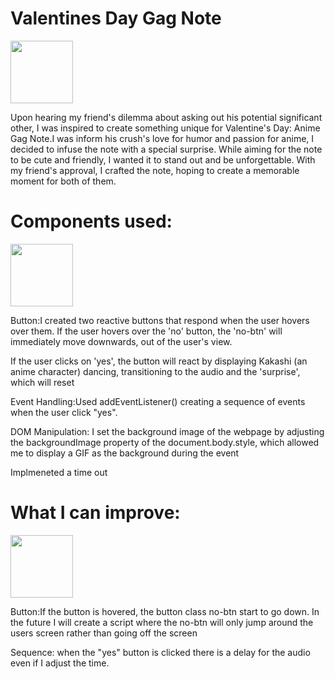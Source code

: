 <h1>Valentines Day Gag Note </h1>
<img src="https://github.com/2bumb/valentines-day/assets/133481864/562b6d2f-1bd0-4d79-82b6-153707c62501" width="100">
            
<br/>
<p>Upon hearing my friend's dilemma about asking out his potential significant other, I was inspired to create something unique for Valentine's Day: Anime Gag Note.I was inform his crush's love for humor and passion for anime, I decided to infuse the note with a special surprise. While aiming for the note to be cute and friendly, I wanted it to stand out and be unforgettable. With my friend's approval, I crafted the note, hoping to create a memorable moment for both of them. 
</p>

<h1>Components used:</h1>

<img src="https://github.com/2bumb/valentines-day/assets/133481864/576b418a-fcef-4a07-aa21-f0de98df823a" width="100">


            
<br/>
<p>Button:I created two reactive buttons that respond when the user hovers over them. If the user hovers over the 'no' button, the 'no-btn' will immediately move downwards, out of the user's view.

If the user clicks on 'yes', the button will react by displaying Kakashi (an anime character) dancing, transitioning to the audio and the 'surprise', which will reset 

Event Handling:Used addEventListener() creating a sequence of events when the user click "yes".

DOM Manipulation: I set the background image of the webpage by adjusting the backgroundImage property of the document.body.style, which allowed me to display a GIF as the background during the event
</p>


<p>Implmeneted a time out</p>

<h1>What I can improve: </h1>
<img src="https://github.com/2bumb/valentines-day/assets/133481864/d3823448-9e8d-471f-aa99-a1a479a629f4"width="100">



<p>Button:If the button is hovered, the button class no-btn start to go down. In the future I will create a script where the no-btn will only jump around the users screen rather than going off the screen

Sequence: when the "yes" button is clicked there is a delay for the audio even if I adjust the time.
</p>
